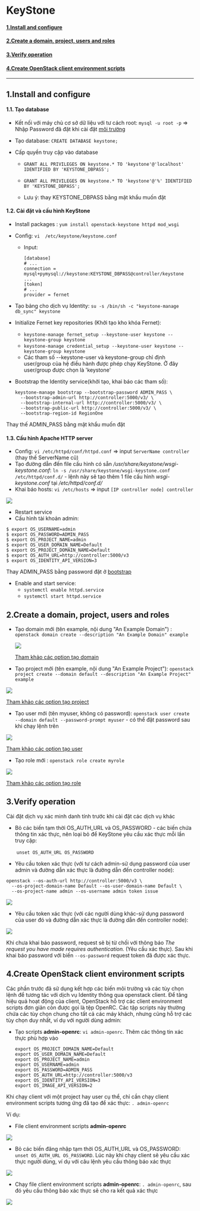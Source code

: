 # KeyStone

#### [1.Install and configure](#1)

#### [2.Create a domain, project, users and roles](#2)

#### [3.Verify operation](#3)

#### [4.Create OpenStack client environment scripts](#4)

------------------------------------------------------

## 1.Install and configure<a name="1"></a>

#### 1.1. Tạo database

- Kết nối với máy chủ cơ sở dữ liệu với tư cách root: `mysql -u root -p` => Nhập Password đã đặt khi cài đặt [môi trường](./Môi%20trường.md#5) 

- Tạo database: `CREATE DATABASE keystone;`

- Cấp quyền truy cập vào database

  - `GRANT ALL PRIVILEGES ON keystone.* TO 'keystone'@'localhost' IDENTIFIED BY 'KEYSTONE_DBPASS';` 

  - `GRANT ALL PRIVILEGES ON keystone.* TO 'keystone'@'%' IDENTIFIED BY 'KEYSTONE_DBPASS';`

  - Lưu ý: thay KEYSTONE_DBPASS bằng mật khẩu muốn đặt


#### 1.2. Cài đặt và cấu hình KeyStone

- Install packages : `yum install openstack-keystone httpd mod_wsgi`

- Config: `vi  /etc/keystone/keystone.conf`

  - Input: 

    ```
    [database]
    # ...
    connection = mysql+pymysql://keystone:KEYSTONE_DBPASS@controller/keystone
    ...
    [token]
    # ...
    provider = fernet
    ```

- Tạo bảng cho dịch vụ Identity: `su -s /bin/sh -c "keystone-manage db_sync" keystone` 

- Initialize Fernet key repositories (Khởi tạo kho khóa Fernet): 

  - `keystone-manage fernet_setup --keystone-user keystone --keystone-group keystone`
  - `keystone-manage credential_setup --keystone-user keystone --keystone-group keystone`
  - Các tham số --keystone-user và keystone-group chỉ định user/group của hệ điều hành được phép chạy KeyStone. Ở đây user/group được chọn là 'keystone'

- Bootstrap the Identity service(khởi tạo, khai báo các tham số):<a name="bootstrap"></a>

  ```
  keystone-manage bootstrap --bootstrap-password ADMIN_PASS \
    --bootstrap-admin-url http://controller:5000/v3/ \
    --bootstrap-internal-url http://controller:5000/v3/ \
    --bootstrap-public-url http://controller:5000/v3/ \
    --bootstrap-region-id RegionOne
  ```

Thay thế ADMIN_PASS bằng mật khẩu muốn đặt

#### 1.3. Cấu hình Apache HTTP server

- Config: `vi /etc/httpd/conf/httpd.conf` => input `ServerName controller` (thay thế ServerName cũ)
- Tạo đường dẫn đến file cấu hình có sẵn */usr/share/keystone/wsgi-keystone.conf*: `ln -s /usr/share/keystone/wsgi-keystone.conf /etc/httpd/conf.d/` - lệnh này sẽ tạo thêm 1 file cấu hình *wsgi-keystone.conf* tại */etc/httpd/conf.d/*
- Khai báo hosts: `vi /etc/hosts` => input `[IP controller node] controller`

![](../images/OpenStack/KeyStone/hosts.png)

- Restart service
- Cấu hình tài khoản admin:

```
$ export OS_USERNAME=admin
$ export OS_PASSWORD=ADMIN_PASS
$ export OS_PROJECT_NAME=admin
$ export OS_USER_DOMAIN_NAME=Default
$ export OS_PROJECT_DOMAIN_NAME=Default
$ export OS_AUTH_URL=http://controller:5000/v3
$ export OS_IDENTITY_API_VERSION=3
```

Thay ADMIN_PASS bằng password đặt ở [bootstrap](#bootstrap)

- Enable and start service:
  - `systemctl enable httpd.service`
  - `systemctl start httpd.service`

## 2.Create a domain, project, users and roles<a name="2"></a>

> 

- Tạo domain mới (tên example, nội dung "An Example Domain") : `openstack domain create --description "An Example Domain" example`

  ![](../images/OpenStack/KeyStone/crdomain.png)

  [Tham khảo các option tạo domain](https://docs.openstack.org/python-openstackclient/pike/cli/command-objects/domain.html)

- Tạo project mới (tên example, nội dung "An Example Project"): `openstack project create --domain default --description "An Example Project" example`

![](../images/OpenStack/KeyStone/crproject.png)

[Tham khảo các option tạo project](https://docs.openstack.org/python-openstackclient/pike/cli/command-objects/project.html)

- Tạo user mới (tên myuser, không có password): `openstack user create --domain default --password-prompt myuser` - có thể đặt password sau khi chạy lệnh trên

![](../images/OpenStack/KeyStone/cruser.png)

[Tham khảo các option tạo user](https://docs.openstack.org/python-openstackclient/pike/cli/command-objects/user.html)

- Tạo role mới : `openstack role create myrole`

![](../images/OpenStack/KeyStone/crrole.png)

[Tham khảo các option tạo role](https://docs.openstack.org/python-openstackclient/pike/cli/command-objects/role.html)

## 3.Verify operation<a name="3"></a>

Cài đặt dịch vụ xác minh danh tính trước khi cài đặt các dịch vụ khác 

- Bỏ các biến tạm thời  OS_AUTH_URL và OS_PASSWORD - các biến chứa thông tin xác thực, nên loại bỏ để KeyStone yêu cầu xác thực mỗi lần truy cập:

  ​	`unset OS_AUTH_URL OS_PASSWORD`

- Yêu cầu token xác thực (với tư cách admin-sử dụng password của user admin và đường dẫn xác thực là đường dẫn đến controller node): 

```
openstack --os-auth-url http://controller:5000/v3 \
  --os-project-domain-name Default --os-user-domain-name Default \
  --os-project-name admin --os-username admin token issue
```

<img src="../images/OpenStack/KeyStone/admintoken.png"  />

- Yêu cầu token xác thực (với các người dùng khác-sử dụng password của user đó và đường dẫn xác thực là đường dẫn đến controller node): 

<img src="../images/OpenStack/KeyStone/usertoken.png"  />

Khi chưa khai báo password, request sẽ bị từ chối với thông báo *The request you have made requires authentication.* (Yêu cầu xác thực). Sau khi khai báo password với biến `--os-password` request token đã được xác thực. 

## 4.Create OpenStack client environment scripts<a name="4"></a>



Các phần trước đã sử dụng kết hợp các biến môi trường và các tùy chọn lệnh để tương tác với dịch vụ Identity thông qua openstack client. Để tăng hiệu quả hoạt động của client, OpenStack hỗ trợ các client environment scripts đơn giản còn được gọi là tệp OpenRC. Các tập scripts này thường chứa các tùy chọn chung cho tất cả các máy khách, nhưng cũng hỗ trợ các tùy chọn duy nhất, ví dụ với người dùng admin:

- Tạo scripts **admin-openrc**: `vi admin-openrc`. Thêm các thông tin xác thực phù hợp vào

  ```
  export OS_PROJECT_DOMAIN_NAME=Default
  export OS_USER_DOMAIN_NAME=Default
  export OS_PROJECT_NAME=admin
  export OS_USERNAME=admin
  export OS_PASSWORD=ADMIN_PASS
  export OS_AUTH_URL=http://controller:5000/v3
  export OS_IDENTITY_API_VERSION=3
  export OS_IMAGE_API_VERSION=2
  ```

Khi chạy client với một project hay user cụ thể, chỉ cần chạy client environment scripts tương ứng đã tạo để xác thực: `. admin-openrc`

Ví dụ:

- File client environment scripts **admin-openrc**

![](../images/OpenStack/KeyStone/vd1.png)

- Bỏ các biến đăng nhập tạm thời  OS_AUTH_URL và OS_PASSWORD: `unset OS_AUTH_URL OS_PASSWORD`. Lúc này khi chạy client sẽ yêu cầu xác thực người dùng, ví dụ với câu lệnh yêu cầu thông báo xác thực

![](../images/OpenStack/KeyStone/vd2.png)

- Chạy file client environment scripts **admin-openrc**: `. admin-openrc`, sau đó yêu cầu thông báo xác thực sẽ cho ra kết quả xác thực

![](../images/OpenStack/KeyStone/vd3.png)